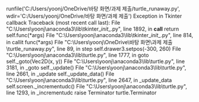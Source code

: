runfile('C:/Users/yoonj/OneDrive/바탕 화면/과제 제출/turtle_runaway.py', wdir='C:/Users/yoonj/OneDrive/바탕 화면/과제 제출')
Exception in Tkinter callback
Traceback (most recent call last):
  File "C:\Users\yoonj\anaconda3\lib\tkinter\__init__.py", line 1892, in __call__
    return self.func(*args)
  File "C:\Users\yoonj\anaconda3\lib\tkinter\__init__.py", line 814, in callit
    func(*args)
  File "C:\Users\yoonj\OneDrive\바탕 화면\과제 제출\turtle_runaway.py", line 89, in step
    self.drawer3.setpos(-300, 260)
  File "C:\Users\yoonj\anaconda3\lib\turtle.py", line 1777, in goto
    self._goto(Vec2D(x, y))
  File "C:\Users\yoonj\anaconda3\lib\turtle.py", line 3181, in _goto
    self._update()
  File "C:\Users\yoonj\anaconda3\lib\turtle.py", line 2661, in _update
    self._update_data()
  File "C:\Users\yoonj\anaconda3\lib\turtle.py", line 2647, in _update_data
    self.screen._incrementudc()
  File "C:\Users\yoonj\anaconda3\lib\turtle.py", line 1293, in _incrementudc
    raise Terminator
turtle.Terminator